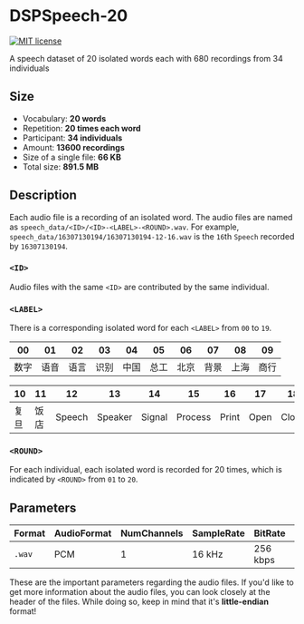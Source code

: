 # DSPSpeech-20

[![MIT license](https://img.shields.io/badge/license-MIT-e78ac3.svg)](https://mit-license.org)

A speech dataset of 20 isolated words each with 680 recordings from 34 individuals

## Size

* Vocabulary: __20 words__
* Repetition: __20 times each word__
* Participant: __34 individuals__
* Amount: __13600 recordings__
* Size of a single file: __66 KB__
* Total size: __891.5 MB__

## Description

Each audio file is a recording of an isolated word. The audio files are named as `speech_data/<ID>/<ID>-<LABEL>-<ROUND>.wav`. For example, `speech_data/16307130194/16307130194-12-16.wav` is the `16`th `Speech` recorded by `16307130194`.

### `<ID>`

Audio files with the same `<ID>` are contributed by the same individual.

### `<LABEL>`

There is a corresponding isolated word for each `<LABEL>` from `00` to `19`.

|  00    |   01  |    02  |   03  |    04    |    05 |   06   |  07   |    08  |    09    |
| ------ | ------ | ------ | ------- | ------- |------ | ------ | ------ | ------- | ------- |
| 数字    | 语音   | 语言   | 识别     | 中国    | 总工    | 北京   | 背景   | 上海     | 商行    |

|  10    |   11  |    12  |   13  |    14    |    15 |   16   |  17   |    18  |    19    |
| ------ | ------ | ------ | ------- | ------- |------ | ------ | ------ | ------- | ------- |
| 复旦    | 饭店   | Speech | Speaker | Signal  |Process | Print | Open   | Close   | Project |

### `<ROUND>`

For each individual, each isolated word is recorded for 20 times, which is indicated by `<ROUND>` from `01` to `20`.

## Parameters

| Format | AudioFormat | NumChannels | SampleRate | BitRate | BitDepth | length |
| ------ | ------ | ------ | ------- | ------- | ------- | ------- |
| `.wav` | PCM | 1 | 16 kHz | 256 kbps | 16 bits | ~2 s |

These are the important parameters regarding the audio files. 
If you'd like to get more information about the audio files, 
you can look closely at the header of the files.
While doing so, keep in mind that it's __little-endian__ format!
